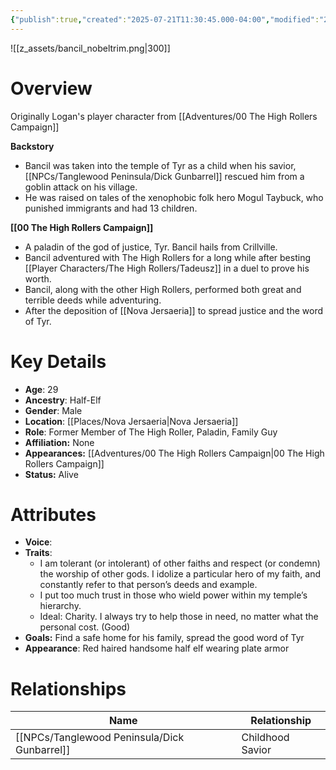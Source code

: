 ```yaml
---
{"publish":true,"created":"2025-07-21T11:30:45.000-04:00","modified":"2025-10-17T10:24:14.109-04:00","published":"2025-10-17T10:24:14.109-04:00","cssclasses":"","Age":"29","Ancestry":"Half-Elf","Gender":"Male","Location":["[[Places/Nova Jersaeria]]"],"Role":["Former Member of The High Roller, Paladin, Family Guy"],"Affiliation":["None"],"Appearances":["[[Adventures/00 The High Rollers Campaign]]"],"Status":"Alive"}
---
```


![[z_assets/bancil_nobeltrim.png|300]]

# Overview
Originally Logan's player character from [[Adventures/00 The High Rollers Campaign]]

**Backstory** 
- Bancil was taken into the temple of Tyr as a child when his savior, [[NPCs/Tanglewood Peninsula/Dick Gunbarrel]] rescued him from a goblin attack on his village.
- He was raised on tales of the xenophobic folk hero Mogul Taybuck, who punished immigrants and had 13 children.

**[[00 The High Rollers Campaign]]**
- A paladin of the god of justice, Tyr. Bancil hails from Crillville. 
- Bancil adventured with The High Rollers for a long while after besting [[Player Characters/The High Rollers/Tadeusz]] in a duel to prove his worth.
- Bancil, along with the other High Rollers, performed both great and terrible deeds while adventuring.
- After the deposition of [[Nova Jersaeria]] to spread justice and the word of Tyr.

# Key Details
- **Age**: 29
- **Ancestry**: Half-Elf
- **Gender**: Male
- **Location**: [[Places/Nova Jersaeria\|Nova Jersaeria]]
- **Role**: Former Member of The High Roller, Paladin, Family Guy
- **Affiliation:** None
- **Appearances:** [[Adventures/00 The High Rollers Campaign\|00 The High Rollers Campaign]]
- **Status:** Alive

# Attributes
- **Voice**: 
- **Traits**: 
	- I am tolerant (or intolerant) of other faiths and respect (or condemn) the worship of other gods. I idolize a particular hero of my faith, and constantly refer to that person’s deeds and example. 
	- I put too much trust in those who wield power within my temple’s hierarchy.
	- Ideal: Charity. I always try to help those in need, no matter what the personal cost. (Good)
- **Goals:** Find a safe home for his family, spread the good word of Tyr
- **Appearance**: Red haired handsome half elf wearing plate armor

# Relationships

| Name               | Relationship     |
| ------------------ | ---------------- |
| [[NPCs/Tanglewood Peninsula/Dick Gunbarrel]] | Childhood Savior |
